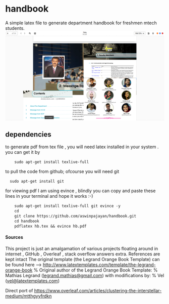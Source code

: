 # handbook
A simple latex file to generate department handbook for freshmen mtech students. 
![intro.png not found](intro.png)

## dependencies 
to generate pdf from tex file , you will need latex installed in your system . you can get it by 
```
    sudo apt-get install texlive-full
```
to pull the code from github; ofcourse you will need git 

```
  sudo apt-get install git 
```
for viewing pdf I am using evince , 
blindly you can copy and paste these lines in your terminal and hope it works :-) 

```
    sudo apt-get install texlive-full git evince -y
    cd 
    git clone https://github.com/aswinpajayan/handbook.git
    cd handbook
    pdflatex hb.tex && evince hb.pdf
```
#### Sources 

This project is just an amalgamation of various projects floating around in internet , GitHub , Overleaf , stack overflow answers extra. References are kept intact 
The original template (the Legrand Orange Book Template) can be found here --> http://www.latextemplates.com/template/the-legrand-orange-book
% Original author of the Legrand Orange Book Template:
% Mathias Legrand (legrand.mathias@gmail.com) with modifications by:
% Vel (vel@latextemplates.com)

Direct port of  https://www.overleaf.com/articles/clustering-the-interstellar-medium/mtthgyyfrdkn


